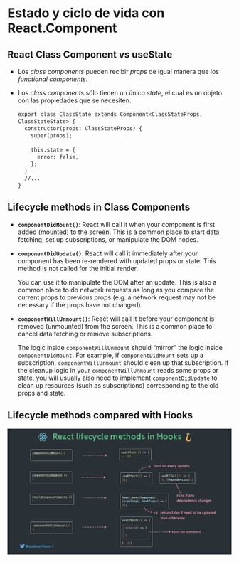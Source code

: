 # Estado y ciclo de vida con React.Component

## React Class Component vs useState

- Los _class components_ pueden recibir _props_ de igual manera que los _functional components_.
- Los _class components_ sólo tienen un único _state_, el cual es un objeto con las propiedades que se necesiten.

      export class ClassState extends Component<ClassStateProps, ClassStateState> {
        constructor(props: ClassStateProps) {
          super(props);

          this.state = {
            error: false,
          };
        }
        //...
      }

## Lifecycle methods in Class Components

- **`componentDidMount()`**: React will call it when your component is first added (mounted) to the screen. This is a common place to start data fetching, set up subscriptions, or manipulate the DOM nodes.

- **`componentDidUpdate()`**: React will call it immediately after your component has been re-rendered with updated props or state. This method is not called for the initial render.

  You can use it to manipulate the DOM after an update. This is also a common place to do network requests as long as you compare the current props to previous props (e.g. a network request may not be necessary if the props have not changed).

- **`componentWillUnmount()`**: React will call it before your component is removed (unmounted) from the screen. This is a common place to cancel data fetching or remove subscriptions.

  The logic inside `componentWillUnmount` should “mirror” the logic inside `componentDidMount`. For example, if `componentDidMount` sets up a subscription, `componentWillUnmount` should clean up that subscription. If the cleanup logic in your `componentWillUnmount` reads some props or state, you will usually also need to implement `componentDidUpdate` to clean up resources (such as subscriptions) corresponding to the old props and state.

## Lifecycle methods compared with Hooks

![](./images/lifecycle_methods_hooks.jpeg)
